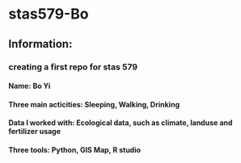 # stas579-Bo
## Information:
### creating a first repo for stas 579
#### Name: Bo Yi
#### Three main acticities: Sleeping, Walking, Drinking
#### Data I worked with: Ecological data, such as climate, landuse and fertilizer usage
#### Three tools: Python, GIS Map, R studio
